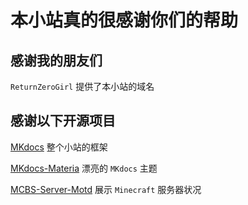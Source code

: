 # 本小站真的很感谢你们的帮助

## 感谢我的朋友们

`ReturnZeroGirl` 提供了本小站的域名

## 感谢以下开源项目

[MKdocs](https://github.com/mkdocs/mkdocs) 整个小站的框架

[MKdocs-Materia](https://github.com/squidfunk/mkdocs-material) 漂亮的 `MKdocs` 主题

[MCBS-Server-Motd](https://github.com/BlackBEDevelopment/MCBE-Server-Motd) 展示 `Minecraft` 服务器状况
